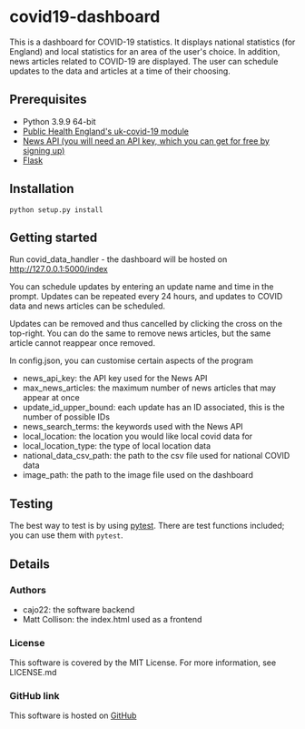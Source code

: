 # covid19-dashboard

This is a dashboard for COVID-19 statistics. It displays national statistics (for England) and local statistics for an area of the user's choice. In addition, news articles related to COVID-19 are displayed. The user can schedule updates to the data and articles at a time of their choosing.

## Prerequisites
- Python 3.9.9 64-bit
- [Public Health England's uk-covid-19 module](https://publichealthengland.github.io/coronavirus-dashboard-api-python-sdk/)
- [News API (you will need an API key, which you can get for free by signing up)](https://newsapi.org/)
- [Flask](https://flask.palletsprojects.com/)

## Installation
```python setup.py install```

## Getting started
Run covid_data_handler - the dashboard will be hosted on http://127.0.0.1:5000/index

You can schedule updates by entering an update name and time in the prompt.
Updates can be repeated every 24 hours, and updates to COVID data and news articles can be scheduled.

Updates can be removed and thus cancelled by clicking the cross on the top-right.
You can do the same to remove news articles, but the same article cannot reappear once removed.

In config.json, you can customise certain aspects of the program
- news_api_key: the API key used for the News API
- max_news_articles: the maximum number of news articles that may appear at once
- update_id_upper_bound: each update has an ID associated, this is the number of possible IDs
- news_search_terms: the keywords used with the News API
- local_location: the location you would like local covid data for
- local_location_type: the type of local location data
- national_data_csv_path: the path to the csv file used for national COVID data
- image_path: the path to the image file used on the dashboard

## Testing
The best way to test is by using [pytest](https://pytest.org/). There are test functions included; you can use them with `pytest`.

## Details
### Authors
- cajo22: the software backend
- Matt Collison: the index.html used as a frontend

### License
This software is covered by the MIT License. For more information, see LICENSE.md

### GitHub link
This software is hosted on [GitHub](https://github.com/cajo22/covid19-dashboard)

